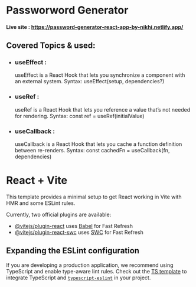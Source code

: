 # Passworword Generator

#### Live site : https://password-generator-react-app-by-nikhi.netlify.app/

## Covered Topics & used:

- ### useEffect :
    useEffect is a React Hook that lets you synchronize a component with an external system.
    Syntax: useEffect(setup, dependencies?)

- ### useRef : 
    useRef is a React Hook that lets you reference a value that’s not needed for rendering.
    Syntax: const ref = useRef(initialValue)

- ### useCallback :
    useCallback is a React Hook that lets you cache a function definition between re-renders.
    Syntax: const cachedFn = useCallback(fn, dependencies)


# React + Vite

This template provides a minimal setup to get React working in Vite with HMR and some ESLint rules.

Currently, two official plugins are available:

- [@vitejs/plugin-react](https://github.com/vitejs/vite-plugin-react/blob/main/packages/plugin-react/README.md) uses [Babel](https://babeljs.io/) for Fast Refresh
- [@vitejs/plugin-react-swc](https://github.com/vitejs/vite-plugin-react-swc) uses [SWC](https://swc.rs/) for Fast Refresh

## Expanding the ESLint configuration

If you are developing a production application, we recommend using TypeScript and enable type-aware lint rules. Check out the [TS template](https://github.com/vitejs/vite/tree/main/packages/create-vite/template-react-ts) to integrate TypeScript and [`typescript-eslint`](https://typescript-eslint.io) in your project.
